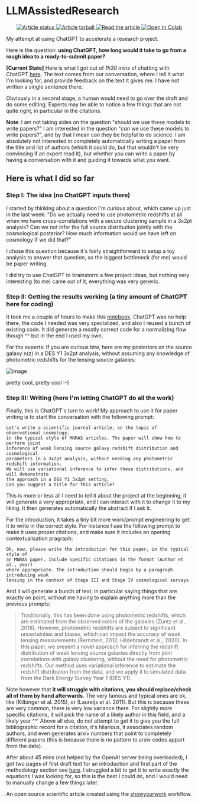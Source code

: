 # LLMAssistedResearch
<p align="center">
<a href="https://github.com/eiffl/LLMAssistedResearch/actions/workflows/build.yml">
<img src="https://github.com/eiffl/LLMAssistedResearch/actions/workflows/build.yml/badge.svg?branch=main" alt="Article status"/>
</a>
<a href="https://github.com/eiffl/LLMAssistedResearch/raw/main-pdf/arxiv.tar.gz">
<img src="https://img.shields.io/badge/article-tarball-blue.svg?style=flat" alt="Article tarball"/>
</a>
<a href="https://github.com/eiffl/LLMAssistedResearch/raw/main-pdf/ms.pdf">
<img src="https://img.shields.io/badge/article-pdf-blue.svg?style=flat" alt="Read the article"/>
</a>
<a href="https://colab.research.google.com/github/EiffL/LLMAssistedResearch/blob/main/notebooks/NzInference.ipynb" target="_blank"><img src="https://colab.research.google.com/assets/colab-badge.svg" alt="Open In Colab"/></a>
</p>

My attempt at using ChatGPT to accelerate a research project. 

Here is the question: **using ChatGPT, how long would it take to go from a rough idea to a ready-to-submit paper?**

**[Current State]** Here is what I got out of *1h30 mins* of chatting with ChatGPT [here](https://github.com/EiffL/LLMAssistedResearch/blob/main-pdf/ms.pdf). The text comes from our conversation, where I tell it what I'm looking for, and provide feedback on the text it gives me. I have not written a single sentence there.

Obviously in a second stage, a human would need to go over the draft and do some editing. Experts may be able to notice a few things that are not quite right, in particular in the citations. 

**Note**: I am not taking sides on the question "should we use these models to write papers?" I am interested in the question "*can* we use these models to write papers?", and by that I mean can they be helpful to do science. I am absolutely not interested in completely automatically writing a paper from the title and list of authors (which it could do, but that wouldn't be very convincing if an expert read it), but whether you can write a paper by having a conversation with it and guiding it towards what you want.

## Here is what I did so far

### Step I: The idea (no ChatGPT inputs there)
I started by thinking about a question I'm curious about, which came up just in the last week: "Do we actually need to use photometric redshifts at all when we have cross-correlations with a secure clustering sample in a 3x2pt analysis? Can we not infer the full source distribution jointly with the cosmological posterior? How much information would we have left on cosmology if we did that?" 

I chose this question because it's fairly straightforward to setup a toy analysis to answer that question, so the biggest bottleneck (for me) would be paper writing. 

I did try to use ChatGPT to brainstorm a few project ideas, but nothing very interesting (to me) came out of it, everything was very generic.

### Step II: Getting the results working (a tiny amount of ChatGPT here for coding)
It took me a couple of hours to make this [notebook](main/notebooks/NzInference.ipynb). ChatGPT was no help there, the code I needed was very specialized, and also I reused a bunch of existing code. It did generate a mostly correct code for a normalizing flow though ^^ but in the end I used my own. 

For the experts: If you are curious btw, here are my posteriors on the source galaxy n(z) in a DES Y1 3x2pt analysis, without assuming any knowledge of photometric redshifts for the lensing source galaxies: 

![image](https://user-images.githubusercontent.com/861591/206940145-5175eb90-d641-4918-a6b4-1c0ade2ac478.png)

pretty cool, pretty cool :-)

### Step III: Writing (here I'm letting ChatGPT do all the work)

Finally, this is ChatGPT's turn to work! My approach to use it for paper writing is to start the conversation with the following prompt:
```
Let's write a scientific journal article, on the topic of observational cosmology, 
in the typical style of MNRAS articles. The paper will show how to perform joint 
inference of weak lensing source galaxy redshift distribution and cosmological 
parameters in a 3x2pt analysis, without needing any photometric redshift information. 
We will use variational inference to infer these distributions, and will demonstrate 
the approach in a DES Y1 3x2pt setting. 
Can you suggest a title for this article?
```
This is more or less all I need to tell it about the project at the beginning, it will generate a very appropriate, and I can interact with it to change it to my liking. It then generates automatically the abstract if I ask it.

For the introduction, it takes a tiny bit more work/prompt engineering to get it to write in the correct style. For instance I use the following prompt to make it uses proper citations, and make sure it includes an opening contextualisation pragraph:

```
Ok, now, please write the introduction for this paper, in the typical style of 
an MNRAS paper. Include specific citations in the format (Author et al., year) 
where appropriate. The introduction should begin by a paragraph introducing weak 
lensing in the context of Stage III and Stage IV cosmological surveys.
```

And it will generate a bunch of text, in particular saying things that are exactly on point, without me having to explain anything more than the previous prompts:
>Traditionally, this has been done using photometric redshifts, which are estimated from the observed colors of the galaxies (Zuntz et al., 2018). However, photometric redshifts are subject to significant uncertainties and biases, which can impact the accuracy of weak lensing measurements (Bernstein, 2012; Hildebrandt et al., 2020). In this paper, we present a novel approach for inferring the redshift distribution of weak lensing source galaxies directly from joint correlations with galaxy clustering, without the need for photometric redshifts. Our method uses variational inference to estimate the redshift distribution from the data, and we apply it to simulated data from the Dark Energy Survey Year 1 (DES Y1).

Note however that **it will struggle with citations, you should replace/check all of them by hand afterwards**. The very famous and typical ones are ok, like (Kilbinger et al. 2015), or (Laureijs et al. 2011). But this is because these are very common, there is very low variance there. For slightly more specific citations, it will pick the name of a likely author in this field, and a likely year ^^' Above all else, do not attempt to get it to give you the full bibliographic record for a citation, it's hilarious, it associates random authors, and even generates arxiv numbers that point to completely different papers (this is because there is no pattern to arxiv codes appart from the date).


After about 45 mins (not helped by the OpenAI server being overloaded), I got two pages of first draft text for an introduction and first part of the methodology section see [here](https://github.com/EiffL/LLMAssistedResearch/blob/main-pdf/ms.pdf). I struggled a bit to get it to write exactly the equations I was looking for, so this is the best I could do, and I would need to manually change a few things later. 


An open source scientific article created using the [showyourwork](https://github.com/showyourwork/showyourwork) workflow.
